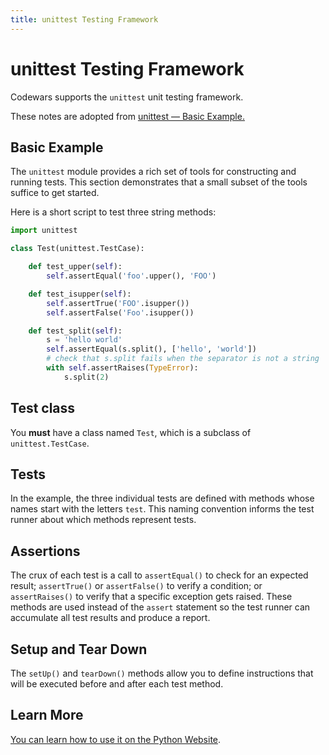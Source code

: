 ```yaml
---
title: unittest Testing Framework
---
```


# unittest Testing Framework

Codewars supports the `unittest` unit testing framework.

These notes are adopted from [unittest — Basic Example.](https://docs.python.org/2/library/unittest.html#basic-example)

## Basic Example

The `unittest` module provides a rich set of tools for constructing and running tests.
This section demonstrates that a small subset of the tools suffice to get started.

Here is a short script to test three string methods:

```python
import unittest

class Test(unittest.TestCase):

    def test_upper(self):
        self.assertEqual('foo'.upper(), 'FOO')

    def test_isupper(self):
        self.assertTrue('FOO'.isupper())
        self.assertFalse('Foo'.isupper())

    def test_split(self):
        s = 'hello world'
        self.assertEqual(s.split(), ['hello', 'world'])
        # check that s.split fails when the separator is not a string
        with self.assertRaises(TypeError):
            s.split(2)
```

## Test class

You **must** have a class named `Test`, which is a subclass of `unittest.TestCase`.

## Tests

In the example, the three individual tests are defined with methods whose names start with the letters `test`.
This naming convention informs the test runner about which methods represent tests.

## Assertions

The crux of each test is a call to `assertEqual()` to check for an expected result;
`assertTrue()` or `assertFalse()` to verify a condition;
or `assertRaises()` to verify that a specific exception gets raised.
These methods are used instead of the `assert` statement so the test runner can accumulate all test results and produce a report.

## Setup and Tear Down

The `setUp()` and `tearDown()` methods allow you to define instructions that will be executed before and after each test method.

## Learn More

[You can learn how to use it on the Python Website](https://docs.python.org/2/library/unittest.html).

